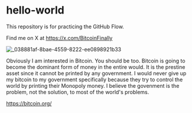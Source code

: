 # hello-world
This repository is for practicing the GitHub Flow.

Find me on X at https://x.com/BitcoinFinally

![_038881af-8bae-4559-8222-ee0898921b33](https://github.com/user-attachments/assets/2b03b054-e712-4b1e-81a0-484e7988eb8f)

Obviously I am interested in Bitcoin.  You should be too.  Bitcoin is going to become the dominant form of money in the entire would.  It is the prestine asset since it cannot be printed by any government.  I would never give up my bitcoin to my government specifically because they try to control the world by printing their Monopoly money.  I believe the govenment is the problem, not the solution, to most of the world's problems.

https://bitcoin.org/
